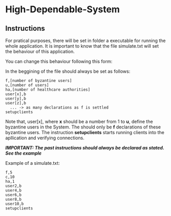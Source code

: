 # High-Dependable-System

## Instructions

For pratical purposes, there will be set in folder a executable for running the whole application.
It is important to know that the file simulate.txt will set the behaviour of this application.

You can change this behaviour following this form:

In the beggining of the file should always be set as follows:

```
f,[number of byzantine users]
u,[number of users]
ha,[number of healthcare authorities]
user[x],b
user[y],b
user[z],b
  ... -> as many declarations as f is settled
setupclients
```

Note that, user[x], where **x** should be a number from 1 to **u**, define the byzantine users in the System.
The should only be **f** declarations of these byzantine users.
The instruction **setupclients** starts running clients into the apllication and verifying connections.

***IMPORTANT: The past instructions should always be declarad as stated. See the example***

Example of a simulate.txt:
```
f,5
c,10
ha,1
user2,b
user4,b
user6,b
user8,b
user10,b
setupclients
```
